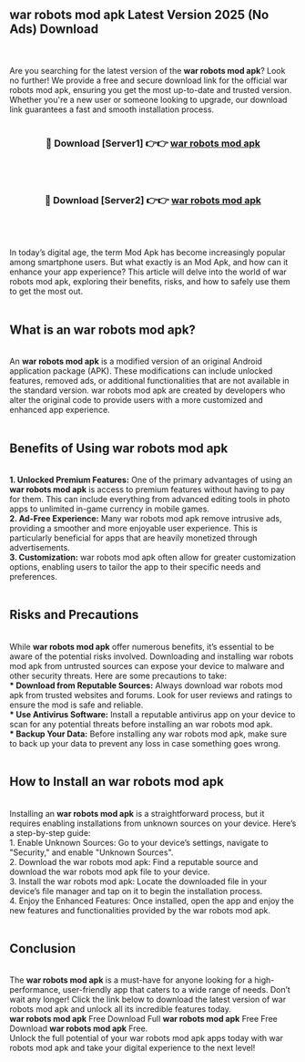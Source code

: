 ## war robots mod apk Latest Version 2025 (No Ads) Download
<br><br>
Are you searching for the latest version of the <strong>war robots mod apk</strong>? Look no further! We provide a free and secure download link for the official war robots mod apk, ensuring you get the most up-to-date and trusted version. Whether you're a new user or someone looking to upgrade, our download link guarantees a fast and smooth installation process.
<br>
<br>
<div align="center">
<h3>🔴 Download [Server1] 👉👉 <a href="https://modyolo.store/war_robots_mod_apk">war robots mod apk</a></h3><br>
<br>
<h3>🔴 Download [Server2] 👉👉 <a href="https://modyolo.store/war_robots_mod_apk">war robots mod apk</a></h3><br>
</div>
<br>
<br>
In today’s digital age, the term Mod Apk has become increasingly popular among smartphone users. But what exactly is an Mod Apk, and how can it enhance your app experience? This article will delve into the world of war robots mod apk, exploring their benefits, risks, and how to safely use them to get the most out.
<br>
<br>
<h2>What is an war robots mod apk?</h2>
<br>
An <strong>war robots mod apk</strong> is a modified version of an original Android application package (APK). These modifications can include unlocked features, removed ads, or additional functionalities that are not available in the standard version. war robots mod apk are created by developers who alter the original code to provide users with a more customized and enhanced app experience.
<br>
<br>
<h2>Benefits of Using war robots mod apk</h2>
<br>
<strong> 1. Unlocked Premium Features:</strong> One of the primary advantages of using an <strong>war robots mod apk</strong> is access to premium features without having to pay for them. This can include everything from advanced editing tools in photo apps to unlimited in-game currency in mobile games.
<br>
<strong> 2. Ad-Free Experience:</strong> Many war robots mod apk remove intrusive ads, providing a smoother and more enjoyable user experience. This is particularly beneficial for apps that are heavily monetized through advertisements.
<br>
<strong> 3. Customization:</strong> war robots mod apk often allow for greater customization options, enabling users to tailor the app to their specific needs and preferences.
<br>
<br>
<h2>Risks and Precautions</h2>
<br>
While <strong>war robots mod apk</strong> offer numerous benefits, it’s essential to be aware of the potential risks involved. Downloading and installing war robots mod apk from untrusted sources can expose your device to malware and other security threats. Here are some precautions to take:
<br>
<strong> * Download from Reputable Sources:</strong> Always download war robots mod apk from trusted websites and forums. Look for user reviews and ratings to ensure the mod is safe and reliable.
<br>
<strong> * Use Antivirus Software:</strong> Install a reputable antivirus app on your device to scan for any potential threats before installing an war robots mod apk.
<br>
<strong> * Backup Your Data:</strong> Before installing any war robots mod apk, make sure to back up your data to prevent any loss in case something goes wrong.
<br>
<br>
<h2>How to Install an war robots mod apk</h2>
<br>
Installing an <strong>war robots mod apk</strong> is a straightforward process, but it requires enabling installations from unknown sources on your device. Here’s a step-by-step guide:
<br>
 1. Enable Unknown Sources: Go to your device’s settings, navigate to "Security," and enable "Unknown Sources".
<br>
 2. Download the war robots mod apk: Find a reputable source and download the war robots mod apk file to your device.
<br>
 3. Install the war robots mod apk: Locate the downloaded file in your device’s file manager and tap on it to begin the installation process.
<br>
 4. Enjoy the Enhanced Features: Once installed, open the app and enjoy the new features and functionalities provided by the war robots mod apk.
<br>
<br>
<h2><strong>Conclusion</strong></h2>
<br>
The <strong>war robots mod apk</strong> is a must-have for anyone looking for a high-performance, user-friendly app that caters to a wide range of needs. Don’t wait any longer! Click the link below to download the latest version of war robots mod apk and unlock all its incredible features today.
<br>
<strong>war robots mod apk</strong> Free Download Full <strong>war robots mod apk</strong> Free Free Download <strong>war robots mod apk</strong> Free.
<br>
Unlock the full potential of your war robots mod apk apps today with war robots mod apk and take your digital experience to the next level!

